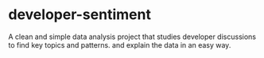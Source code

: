 # developer-sentiment
A clean and simple data analysis project that studies developer discussions to find key topics and patterns. and explain the data in an easy way.
